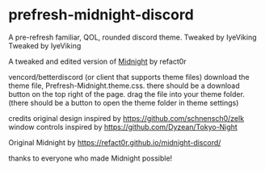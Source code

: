# prefresh-midnight-discord
A pre-refresh familiar, QOL, rounded discord theme. Tweaked by IyeViking Tweaked by IyeViking

A tweaked and edited version of [Midnight](https://refact0r.github.io/midnight-discord/) by refact0r

vencord/betterdiscord (or client that supports theme files)
download the theme file, Prefresh-Midnight.theme.css. there should be a download button on the top right of the page.
drag the file into your theme folder. (there should be a button to open the theme folder in theme settings)

credits
original design inspired by https://github.com/schnensch0/zelk
window controls inspired by https://github.com/Dyzean/Tokyo-Night

Original Midnight by https://refact0r.github.io/midnight-discord/

thanks to everyone who made Midnight possible!
